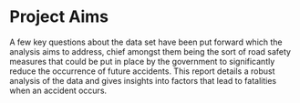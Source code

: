 # Project Aims
A few key questions about the data set have been put forward which the analysis aims to address, 
chief amongst them being the sort of road safety measures that could be put in place by the government to significantly reduce the occurrence of future accidents. 
This report details a robust analysis of the data and gives insights into factors that lead to fatalities when an accident occurs.
